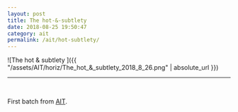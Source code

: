 ```yaml
---
layout: post
title: The hot-&-subtlety
date: 2018-08-25 19:50:47
category: ait
permalink: /ait/hot-subtlety/ 
---
```


![The hot & subtlety ]({{ "/assets/AIT/horiz/The_hot_&_subtlety_2018_8_26.png" | absolute_url }})

---

&nbsp;
&nbsp;


First batch from [AIT](https://github.com/jchwenger/AIT).
